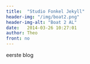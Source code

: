 ```yaml
---
title:  "Studio Fonkel Jekyll"
header-img: "/img/boat2.png"
header-img-alt: "Boat 2 AL"
date:   2014-03-26 10:27:01
author: Theo
front: no
---
```

eerste blog
